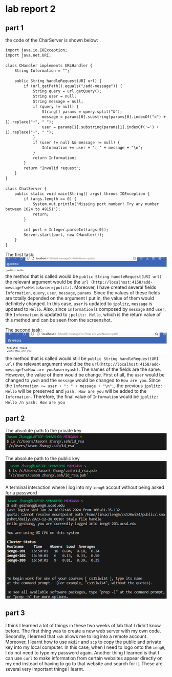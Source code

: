 # lab report 2
## part 1 
the code of the CharServer is shown below:

```
import java.io.IOException;
import java.net.URI;

class CHandler implements URLHandler {
    String Information = "";`

    public String handleRequest(URI url) {
        if (url.getPath().equals("/add-message")) {
            String query = url.getQuery();
            String user = null;
            String message = null;
            if (query != null) {
                String[] params = query.split("&");
                message = params[0].substring(params[0].indexOf("=") + 1).replace("+", " ");
                user = params[1].substring(params[1].indexOf('=') + 1).replace("+", " ");
            }
            if (user != null && message != null) {
                Information += user + ": " + message + "\n";
            }
            return Information;
        }
        return "Invalid request";
    }
}

class ChatServer {
    public static void main(String[] args) throws IOException {
        if (args.length == 0) {
            System.out.println("Missing port number! Try any number between 1024 to 49151");
            return;
        }

        int port = Integer.parseInt(args[0]);
        Server.start(port, new CHandler());
    }
}
```
The first task:
![Image](labreport2.5.png) <br>
the method that is called would be `public String handleRequest(URI url)`
the relevant argument would be the `url (http://localhost:4158/add-message?s=Hello&user=jpolitz)`. Moreover, I have created several fields `Information`, `query`, `user`, `message`, `params`. Since the values of these fields are totally depended on the argument I put in, the value of them would definitely changed. In this case, `user` is updated to `jpolitz`, `message` is updated to `Hello`. Also, since `Information` is composed by `message` and `user`, the `Information` is updated to `jpolitz: Hello`, which is the return value of this method and can be seen from the screenshot.

The second task:
![Image](labreport2.6.png) <br>
the method that is called would still be `public String handleRequest(URI url)`
the relevant argument would be the `url(http://localhost:4158/add-message?s=How are you&user=yash)`. The names of the fields are the same. However, the value of them would be change. First of all, the `user` would be changed to `yash` and the `message` would be changed to `How are you`. Since the `Information += user + ": " + message + "\n";`, the previous `jpolitz: Hello` will be preserved and `yash: How are you` will be added to the `Information`. Therefore, the final value of `Information` would be `jpolitz: Hello /n yash: How are you`

## part 2 
The absolute path to the private key <br>
![Image](labreport2.1.png)

The absolute path to the public key <br>
![Image](labreport2.2.png)

A terminal interaction where I log into my  `ieng6` accout without being asked for a password <br>
![Image](labreport2.3.png)

## part 3

I think I learned a lot of things in these two weeks of lab that I didn't know before. The first thing was to create a new web server with my own code. Secondly, I learned that `ssh` allows me to log into a remote account. Moreover, I learnt how to use `mkdir` and `scp` to copy the public and private key into my local computer. In this case, when I need to logo onto the `ieng6`, I do not need to type my password again. Another thing I learned is that I can use `curl` to make information from certain websites appear directly on my end instead of having to go to that website and search for it. These are several very important things I learnt. 
